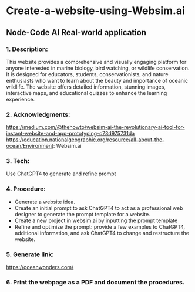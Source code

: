 # Create-a-website-using-Websim.ai
## Node-Code AI Real-world application  
### 1. Description: <br>
   This website provides a comprehensive and visually engaging platform for anyone interested in marine biology, bird watching, or wildlife conservation. It is designed for educators, students, conservationists, and nature enthusiasts who want to learn about the beauty and importance of oceanic wildlife. The website offers detailed information, stunning images, interactive maps, and educational quizzes to enhance the learning experience.
### 2. Acknowledgments:<br>
   https://medium.com/@thehowto/websim-ai-the-revolutionary-ai-tool-for-instant-website-and-app-prototyping-c73d975731da
   https://education.nationalgeographic.org/resource/all-about-the-ocean/Environment: Websim.ai
### 3. Tech:<br>
   Use ChatGPT4 to generate and refine prompt
### 4. Procedure:<br>
<div>
<ul>
   <li>Generate a website idea.</li>
   <li>Create an initial prompt to ask ChatGPT4 to act as a professional web designer to generate the prompt template for a website. </li>
   <li> Create a new project in websim.ai by inputting the prompt template</li>
   <li>Refine and optimize the prompt: provide a few examples to ChatGPT4, additional information, and ask ChatGPT4 to change and restructure the website.</li><ul/></div>
      
 ### 5. Generate link:<br>
   https://oceanwonders.com/ <br>
 ### 6. Print the webpage as a PDF and document the procedures.
   
   
   
   
